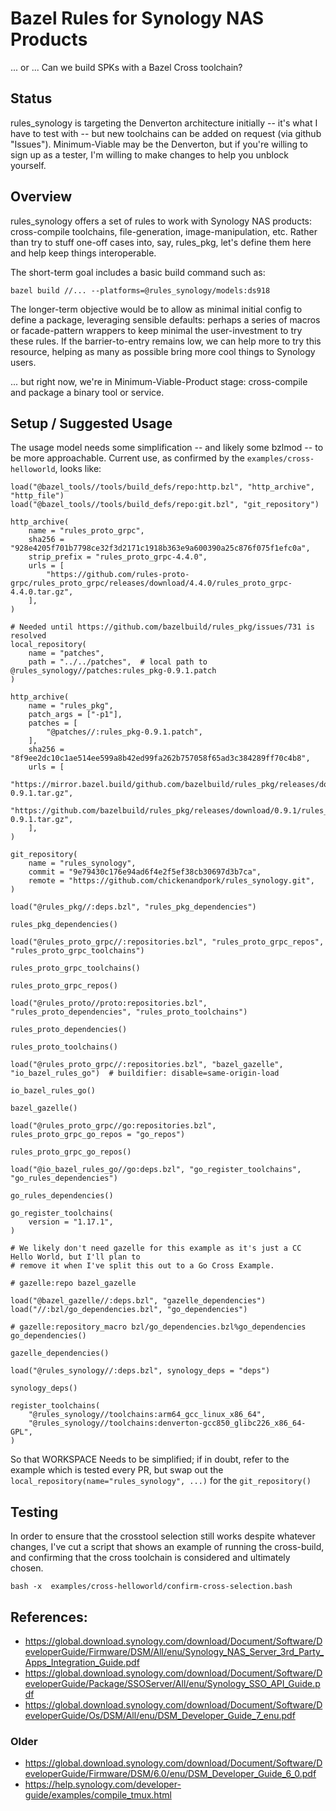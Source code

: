 # Bazel Rules for Synology NAS Products

... or ...  Can we build SPKs with a Bazel Cross toolchain?

## Status

rules_synology is targeting the Denverton architecture initially -- it's what I have to test with
-- but new toolchains can be added on request (via github "Issues").  Minimum-Viable may be the
Denverton, but if you're willing to sign up as a tester, I'm willing to make changes to help you
unblock yourself.

## Overview

rules_synology offers a set of rules to work with Synology NAS products: cross-compile toolchains,
file-generation, image-manipulation, etc.  Rather than try to stuff one-off cases into, say,
rules_pkg, let's define them here and help keep things interoperable.

The short-term goal includes a basic build command such as:
```
bazel build //... --platforms=@rules_synology/models:ds918
```

The longer-term objective would be to allow as minimal initial config to define a package,
leveraging sensible defaults: perhaps a series of macros or facade-pattern wrappers to keep minimal
the user-investment to try these rules.  If the barrier-to-entry remains low, we can help more to
try this resource, helping as many as possible bring more cool things to Synology users.

... but right now, we're in Minimum-Viable-Product stage: cross-compile and package a binary tool
or service.

## Setup / Suggested Usage

The usage model needs some simplification -- and likely some bzlmod -- to be more approachable.
Current use, as confirmed by the `examples/cross-helloworld`, looks like:

```
load("@bazel_tools//tools/build_defs/repo:http.bzl", "http_archive", "http_file")
load("@bazel_tools//tools/build_defs/repo:git.bzl", "git_repository")

http_archive(
    name = "rules_proto_grpc",
    sha256 = "928e4205f701b7798ce32f3d2171c1918b363e9a600390a25c876f075f1efc0a",
    strip_prefix = "rules_proto_grpc-4.4.0",
    urls = [
        "https://github.com/rules-proto-grpc/rules_proto_grpc/releases/download/4.4.0/rules_proto_grpc-4.4.0.tar.gz",
    ],
)

# Needed until https://github.com/bazelbuild/rules_pkg/issues/731 is resolved
local_repository(
    name = "patches",
    path = "../../patches",  # local path to @rules_synology//patches:rules_pkg-0.9.1.patch
)

http_archive(
    name = "rules_pkg",
    patch_args = ["-p1"],
    patches = [
        "@patches//:rules_pkg-0.9.1.patch",
    ],
    sha256 = "8f9ee2dc10c1ae514ee599a8b42ed99fa262b757058f65ad3c384289ff70c4b8",
    urls = [
        "https://mirror.bazel.build/github.com/bazelbuild/rules_pkg/releases/download/0.9.1/rules_pkg-0.9.1.tar.gz",
        "https://github.com/bazelbuild/rules_pkg/releases/download/0.9.1/rules_pkg-0.9.1.tar.gz",
    ],
)

git_repository(
    name = "rules_synology",
    commit = "9e79430c176e94ad6f4e2f5ef38cb30697d3b7ca",
    remote = "https://github.com/chickenandpork/rules_synology.git",
)

load("@rules_pkg//:deps.bzl", "rules_pkg_dependencies")

rules_pkg_dependencies()

load("@rules_proto_grpc//:repositories.bzl", "rules_proto_grpc_repos", "rules_proto_grpc_toolchains")

rules_proto_grpc_toolchains()

rules_proto_grpc_repos()

load("@rules_proto//proto:repositories.bzl", "rules_proto_dependencies", "rules_proto_toolchains")

rules_proto_dependencies()

rules_proto_toolchains()

load("@rules_proto_grpc//:repositories.bzl", "bazel_gazelle", "io_bazel_rules_go")  # buildifier: disable=same-origin-load

io_bazel_rules_go()

bazel_gazelle()

load("@rules_proto_grpc//go:repositories.bzl", rules_proto_grpc_go_repos = "go_repos")

rules_proto_grpc_go_repos()

load("@io_bazel_rules_go//go:deps.bzl", "go_register_toolchains", "go_rules_dependencies")

go_rules_dependencies()

go_register_toolchains(
    version = "1.17.1",
)

# We likely don't need gazelle for this example as it's just a CC Hello World, but I'll plan to
# remove it when I've split this out to a Go Cross Example.

# gazelle:repo bazel_gazelle

load("@bazel_gazelle//:deps.bzl", "gazelle_dependencies")
load("//:bzl/go_dependencies.bzl", "go_dependencies")

# gazelle:repository_macro bzl/go_dependencies.bzl%go_dependencies
go_dependencies()

gazelle_dependencies()

load("@rules_synology//:deps.bzl", synology_deps = "deps")

synology_deps()

register_toolchains(
    "@rules_synology//toolchains:arm64_gcc_linux_x86_64",
    "@rules_synology//toolchains:denverton-gcc850_glibc226_x86_64-GPL",
)
```

So that WORKSPACE Needs to be simplified; if in doubt, refer to the example which is tested every
PR, but swap out the `local_repository(name="rules_synology", ...)` for the `git_repository()`


## Testing

In order to ensure that the crosstool selection still works despite whatever changes, I've cut a
script that shows an example of running the cross-build, and confirming that the cross toolchain is
considered and ultimately chosen.

```
bash -x  examples/cross-helloworld/confirm-cross-selection.bash
```



## References:
 - https://global.download.synology.com/download/Document/Software/DeveloperGuide/Firmware/DSM/All/enu/Synology_NAS_Server_3rd_Party_Apps_Integration_Guide.pdf
 - https://global.download.synology.com/download/Document/Software/DeveloperGuide/Package/SSOServer/All/enu/Synology_SSO_API_Guide.pdf
 - https://global.download.synology.com/download/Document/Software/DeveloperGuide/Os/DSM/All/enu/DSM_Developer_Guide_7_enu.pdf

### Older

 - https://global.download.synology.com/download/Document/Software/DeveloperGuide/Firmware/DSM/6.0/enu/DSM_Developer_Guide_6_0.pdf
 - https://help.synology.com/developer-guide/examples/compile_tmux.html
